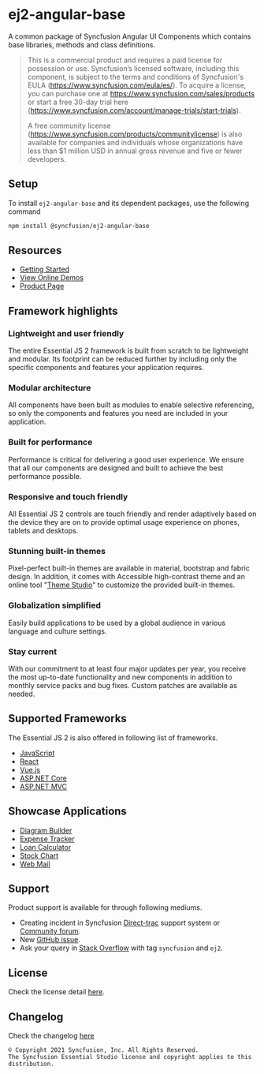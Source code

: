 # ej2-angular-base

A common package of Syncfusion Angular UI Components which contains base libraries, methods and class definitions.

> This is a commercial product and requires a paid license for possession or use. Syncfusion’s licensed software, including this component, is subject to the terms and conditions of Syncfusion's EULA (https://www.syncfusion.com/eula/es/). To acquire a license, you can purchase one at https://www.syncfusion.com/sales/products or start a free 30-day trial here (https://www.syncfusion.com/account/manage-trials/start-trials).
> 
> A free community license (https://www.syncfusion.com/products/communitylicense) is also available for companies and individuals whose organizations have less than $1 million USD in annual gross revenue and five or fewer developers.

## Setup

To install `ej2-angular-base` and its dependent packages, use the following command

```sh
npm install @syncfusion/ej2-angular-base
```

## Resources

* [Getting Started](https://ej2.syncfusion.com/angular/documentation/getting-started/angular-cli?utm_source=npm&utm_campaign=ej2-angular-base)
* [View Online Demos](https://ej2.syncfusion.com/angular/demos?utm_source=npm&utm_campaign=ej2-anuglar-base)
* [Product Page](https://www.syncfusion.com/angular-ui-components?utm_source=npm&utm_campaign=ej2-angular-base)

## Framework highlights

### Lightweight and user friendly

The entire Essential JS 2 framework is built from scratch to be lightweight and modular. Its footprint can be reduced further by including only the specific components and features your application requires.

### Modular architecture

All components have been built as modules to enable selective referencing, so only the components and features you need are included in your application.

### Built for performance

Performance is critical for delivering a good user experience. We ensure that all our components are designed and built to achieve the best performance possible.

### Responsive and touch friendly

All Essential JS 2 controls are touch friendly and render adaptively based on the device they are on to provide optimal usage experience on phones, tablets and desktops.

### Stunning built-in themes

Pixel-perfect built-in themes are available in material, bootstrap and fabric design. In addition, it comes with Accessible high-contrast theme and an online tool "[Theme Studio](https://ej2.syncfusion.com/themestudio/)" to customize the provided built-in themes.

### Globalization simplified

Easily build applications to be used by a global audience in various language and culture settings.

### Stay current

With our commitment to at least four major updates per year, you receive the most up-to-date functionality and new components in addition to monthly service packs and bug fixes. Custom patches are available as needed.

## Supported Frameworks

The Essential JS 2 is also offered in following list of frameworks.

* [JavaScript](https://www.syncfusion.com/javascript-ui-controls?utm_source=npm&utm_campaign=ej2-angular-base)
* [React](https://www.syncfusion.com/react-ui-components?utm_source=npm&utm_campaign=ej2-angular-base)
* [Vue.js](https://www.syncfusion.com/vue-ui-components?utm_source=npm&utm_campaign=ej2-angular-base)
* [ASP.NET Core](https://www.syncfusion.com/aspnet-core-ui-controls?utm_source=npm&utm_campaign=ej2-angular-base)
* [ASP.NET MVC](https://www.syncfusion.com/aspnet-mvc-ui-controls?utm_source=npm&utm_campaign=ej2-angular-base)

## Showcase Applications

* [Diagram Builder](https://ej2.syncfusion.com/showcase/angular/diagrambuilder?utm_source=npm&utm_campaign=ej2-angular-base)
* [Expense Tracker](https://ej2.syncfusion.com/showcase/angular/expensetracker?utm_source=npm&utm_campaign=ej2-angular-base)
* [Loan Calculator](https://ej2.syncfusion.com/showcase/angular/loancalculator?utm_source=npm&utm_campaign=ej2-angular-base)
* [Stock Chart](https://ej2.syncfusion.com/showcase/angular/stockchart?utm_source=npm&utm_campaign=ej2-angular-base)
* [Web Mail](https://ej2.syncfusion.com/showcase/angular/webmail?utm_source=npm&utm_campaign=ej2-angular-base)

## Support

Product support is available for through following mediums.

* Creating incident in Syncfusion [Direct-trac](https://www.syncfusion.com/support/directtrac/incidents?utm_source=npm&utm_campaign=ej2-angular-base) support system or [Community forum](https://www.syncfusion.com/forums/angular-js2?utm_source=npm&utm_campaign=ej2-angular-base).
* New [GitHub issue](https://github.com/syncfusion/ej2-angular-ui-components/issues/new).
* Ask your query in [Stack Overflow](https://stackoverflow.com/) with tag `syncfusion` and `ej2`.

## License

Check the license detail [here](https://github.com/syncfusion/ej2-angular-ui-components/blob/master/license).

## Changelog

Check the changelog [here](https://ej2.syncfusion.com/angular/documentation/release-notes?utm_source=npm&utm_campaign=ej2-angular-base)

    © Copyright 2021 Syncfusion, Inc. All Rights Reserved.
    The Syncfusion Essential Studio license and copyright applies to this distribution.